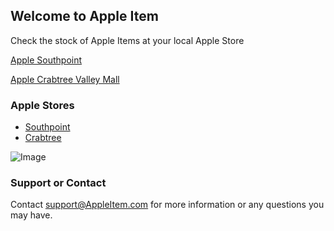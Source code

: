 ## Welcome to Apple Item
Check the stock of Apple Items at your local Apple Store

[Apple Southpoint](https://james-crisp.github.io/AppleItem/Southpoint)

[Apple Crabtree Valley Mall](https://james-crisp.github.io/AppleItem/Crabtree)

### Apple Stores

- [Southpoint](https://www.apple.com/retail/southpoint/)
- [Crabtree](https://www.apple.com/retail/crabtreevalleymall/)

![Image](https://rtlimages.apple.com/cmc/dieter/store/16_9/R049.png?resize=2880:1612&output-format=jpg&output-quality=85&interpolation=progressive-bicubic)

### Support or Contact

Contact support@AppleItem.com for more information or any questions you may have.
